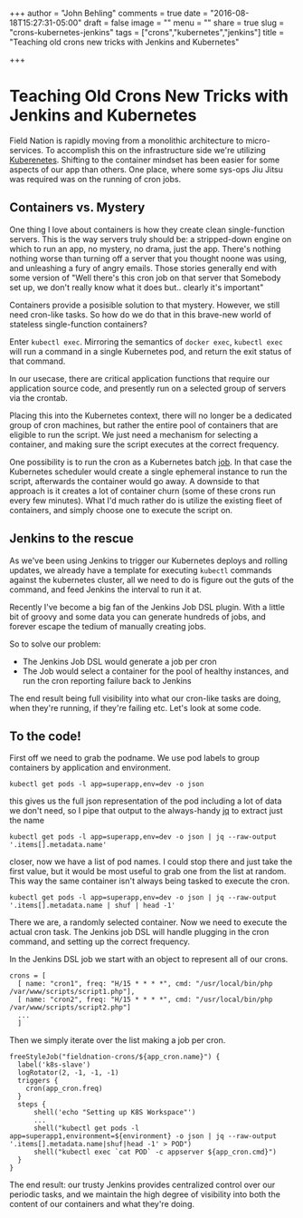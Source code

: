 +++
author = "John Behling"
comments = true
date = "2016-08-18T15:27:31-05:00"
draft = false
image = ""
menu = ""
share = true
slug = "crons-kubernetes-jenkins"
tags = ["crons","kubernetes","jenkins"]
title = "Teaching old crons new tricks with Jenkins and Kubernetes"

+++

# Teaching Old Crons New Tricks with Jenkins and Kubernetes
Field Nation is rapidly moving from a monolithic architecture to micro-services. To accomplish this on the infrastructure side we're utilizing [Kuberenetes](http://kubernetes.io). Shifting to the container mindset has been easier for some aspects of our app than others. One place, where some sys-ops Jiu Jitsu was required was on the running of cron jobs.

## Containers vs. Mystery
One thing I love about containers is how they create clean single-function servers. This is the way servers truly should be: a stripped-down engine on which to run an app, no mystery, no drama, just the app. There's nothing nothing worse than turning off a server that you thought noone was using, and unleashing a fury of angry emails. Those stories generally end with some version of "Well there's this cron job on that server that Somebody set up, we don't really know what it does but.. clearly it's important"

Containers provide a posisible solution to that mystery. However, we still need cron-like tasks. So how do we do that in this brave-new world of stateless single-function containers?

Enter `kubectl exec`. Mirroring the semantics of `docker exec`, `kubectl exec` will run a command in a single Kubernetes pod, and return the exit status of that command.

In our usecase, there are critical application functions that require our application source code, and presently run on a selected group of servers via the crontab.

Placing this into the Kubernetes context, there will no longer be a dedicated group of cron machines, but rather the entire pool of containers that are eligible to run the script. We just need a mechanism for selecting a container, and making sure the script executes at the correct frequency.

One possibility is to run the cron as a Kubernetes batch [job](http://kubernetes.io/docs/user-guide/jobs/). In that case the Kubernetes scheduler would create a single ephemeral instance to run the script, afterwards the container would go away. A downside to that approach is it creates a lot of container churn (some of these crons run every few minutes). What I'd much rather do is utilize the existing fleet of containers, and simply choose one to execute the script on.

## Jenkins to the rescue
As we've been using Jenkins to trigger our Kubernetes deploys and rolling updates, we already have a template for executing `kubectl` commands against the kubernetes cluster, all we need to do is figure out the guts of the command, and feed Jenkins the interval to run it at.

Recently I've become a big fan of the Jenkins Job DSL plugin. With a little bit of groovy and some data you can generate hundreds of jobs, and forever escape the tedium of manually creating jobs.

So to solve our problem:

* The Jenkins Job DSL would generate a job per cron
* The Job would select a container for the pool of healthy instances, and run the cron reporting failure back to Jenkins

The end result being full visibility into what our cron-like tasks are doing, when they're running, if they're failing etc. Let's look at some code.

## To the code!

First off we need to grab the podname. We use pod labels to group containers by application and environment.

```kubectl get pods -l app=superapp,env=dev -o json```

this gives us the full json representation of the pod including a lot of data we don't need, so I pipe that output to the always-handy [jq](https://stedolan.github.io/jq/) to extract just the name

```kubectl get pods -l app=superapp,env=dev -o json | jq --raw-output '.items[].metadata.name'```

closer, now we have a list of pod names. I could stop there and just take the first value, but it would be most useful to grab one from the list at random. This way the same container isn't always being tasked to execute the cron.

```kubectl get pods -l app=superapp,env=dev -o json | jq --raw-output '.items[].metadata.name | shuf | head -1'```

There we are, a randomly selected container. Now we need to execute the actual cron task. The Jenkins job DSL will handle plugging in the cron command, and setting up the correct frequency.

In the Jenkins DSL job we start with an object to represent all of our crons.
```
crons = [
  [ name: "cron1", freq: "H/15 * * * *", cmd: "/usr/local/bin/php /var/www/scripts/script1.php"],
  [ name: "cron2", freq: "H/15 * * * *", cmd: "/usr/local/bin/php /var/www/scripts/script2.php"]
  ...
  ]
```

Then we simply iterate over the list making a job per cron.

```
freeStyleJob("fieldnation-crons/${app_cron.name}") {
  label('k8s-slave')
  logRotator(2, -1, -1, -1)
  triggers {
    cron(app_cron.freq)
  }
  steps {
      shell('echo "Setting up K8S Workspace"')
      ...
      shell("kubectl get pods -l app=superapp1,environment=${environment} -o json | jq --raw-output '.items[].metadata.name|shuf|head -1' > POD")
      shell("kubectl exec `cat POD` -c appserver ${app_cron.cmd}")
  }
}
```

The end result: our trusty Jenkins provides centralized control over our periodic tasks, and we maintain the high degree of visibility into both the content of our containers and what they're doing.
